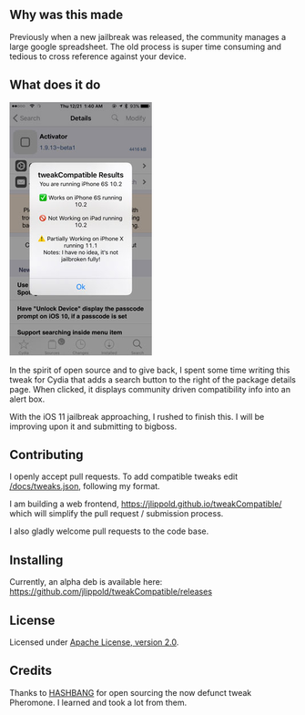 ## Why was this made

Previously when a new jailbreak was released, the community manages a large google spreadsheet. The old process is super time consuming and tedious to cross reference against your device.

## What does it do

![Screenshot](docs/screenshot1.jpg?raw=true&r=1 "Screenshot")

In the spirit of open source and to give back, I spent some time writing this tweak for Cydia that adds a search button to the right of the package details page. When clicked, it displays community driven compatibility info into an alert box.

With the iOS 11 jailbreak approaching, I rushed to finish this. I will be improving upon it and submitting to bigboss.

## Contributing

I openly accept pull requests. To add compatible tweaks edit [/docs/tweaks.json](/docs/tweaks.json), following my format.

I am building a web frontend, https://jlippold.github.io/tweakCompatible/  which will simplify the pull request / submission process.

I also gladly welcome pull requests to the code base.

## Installing

Currently, an alpha deb is available here: https://github.com/jlippold/tweakCompatible/releases

## License

Licensed under [Apache License, version 2.0](https://www.apache.org/licenses/LICENSE-2.0.html).

## Credits

Thanks to [HASHBANG](https://github.com/hbang) for open sourcing the now defunct tweak Pheromone. I learned and took a lot from them.